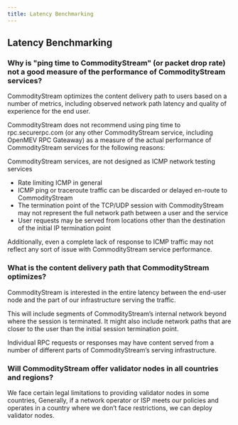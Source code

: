 ```yaml
---
title: Latency Benchmarking
---
```


## Latency Benchmarking

### Why is "ping time to CommodityStream" (or packet drop rate) not a good measure of the performance of CommodityStream services?

CommodityStream optimizes the content delivery path to users based on a number of metrics, including observed network path latency and quality of experience for the end user.

CommodityStream does not recommend using ping time to rpc.securerpc.com (or any other CommodityStream service, including OpenMEV RPC Gateaway) as a measure of the actual performance of CommodityStream services for the following reasons:

CommodityStream services, are not designed as ICMP network testing services

-   Rate limiting ICMP in general
-   ICMP ping or traceroute traffic can be discarded or delayed en-route to CommodityStream
-   The termination point of the TCP/UDP session with CommodityStream may not represent the full network path between a user and the service
-   User requests may be served from locations other than the destination of the initial IP termination point

Additionally, even a complete lack of response to ICMP traffic may not reflect any sort of issue with CommodityStream service performance.

### What is the content delivery path that CommodityStream optimizes?

CommodityStream is interested in the entire latency between the end-user node and the part of our infrastructure serving the traffic.

This will include segments of CommodityStream’s internal network beyond where the session is terminated. It might also include network paths that are closer to the user than the initial session termination point.

Individual RPC requests or responses may have content served from a number of different parts of CommodityStream’s serving infrastructure.

### Will CommodityStream offer validator nodes in all countries and regions?

We face certain legal limitations to providing validator nodes in some countries, Generally, if a network operator or ISP meets our policies and operates in a country where we don’t face restrictions, we can deploy validator nodes.
